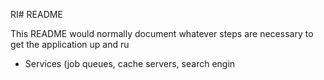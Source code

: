 RI# README

This README would normally document whatever steps are necessary to get the
application up and ru

* Services (job queues, cache servers, search engin
